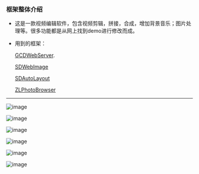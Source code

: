 
### 框架整体介绍
* 这是一款视频编辑软件，包含视频剪辑，拼接，合成，增加背景音乐；图片处理等。很多功能都是从网上找到demo进行修改而成。

* 用到的框架：
	
	[GCDWebServer](https://github.com/swisspol/GCDWebServer).
	
	[SDWebImage](https://github.com/rs/SDWebImage)
	
	[SDAutoLayout](https://github.com/gsdios/SDAutoLayout)
	
	[ZLPhotoBrowser](https://github.com/longitachi/ZLPhotoBrowser)
	



----------------------------------------



![image](https://github.com/SYJshang/VideoEdit/blob/master/1.png?raw=true)

![image](https://github.com/SYJshang/VideoEdit/blob/master/2.png?raw=true)

![image](https://github.com/SYJshang/VideoEdit/blob/master/3.png?raw=true)

![image](https://github.com/SYJshang/VideoEdit/blob/master/4.png?raw=true)

![image](https://github.com/SYJshang/VideoEdit/blob/master/5.png?raw=true)

![image](https://github.com/SYJshang/VideoEdit/blob/master/6.png?raw=true)














